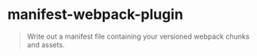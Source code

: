 # manifest-webpack-plugin
> Write out a manifest file containing your versioned webpack chunks and assets.
